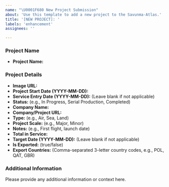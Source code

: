 ```yaml
---
name: "\U0001F680 New Project Submission"
about: 'Use this template to add a new project to the Savunma-Atlas.'
title: '[NEW PROJECT]: '
labels: 'enhancement'
assignees: ''

---
```


### Project Name
*   **Project Name:**

### Project Details
*   **Image URL:**
*   **Project Start Date (YYYY-MM-DD):**
*   **Service Entry Date (YYYY-MM-DD):** (Leave blank if not applicable)
*   **Status:** (e.g., In Progress, Serial Production, Completed)
*   **Company Name:**
*   **Company/Project URL:**
*   **Type:** (e.g., Air, Sea, Land)
*   **Project Scale:** (e.g., Major, Minor)
*   **Notes:** (e.g., First flight, launch date)
*   **Total in Service:**
*   **Target Date (YYYY-MM-DD):** (Leave blank if not applicable)
*   **Is Exported:** (true/false)
*   **Export Countries:** (Comma-separated 3-letter country codes, e.g., POL, QAT, GBR)

### Additional Information
Please provide any additional information or context here.
